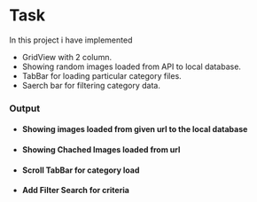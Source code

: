 # Task

In this project i have implemented
- GridView with 2 column.
- Showing random images loaded from API to local database.
- TabBar for loading particular category files.
- Saerch bar for filtering category data.

### Output

- <h4>Showing images loaded from given url to the local database</h4>
- <h4>Showing Chached Images loaded from url</h4>
- <h4>Scroll TabBar for category load</h4>
- <h4>Add Filter Search for criteria </h4><br>
